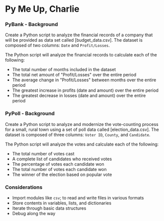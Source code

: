 # Py Me Up, Charlie


### PyBank - Background

Create a Python script to analyze the financial records of a company that will be provided as data set called [budget_data.csv]. The dataset is composed of two columns: `Date` and `Profit/Losses`.

The Python script will analyze the financial records to calculate each of the following:
  * The total number of months included in the dataset
  * The total net amount of "Profit/Losses" over the entire period
  * The average change in "Profit/Losses" between months over the entire period
  * The greatest increase in profits (date and amount) over the entire period
  * The greatest decrease in losses (date and amount) over the entire period


### PyPoll - Background

Create a Python script to analyze and modernize the vote-counting process for a small, rural town using a set of poll data called [election_data.csv]. The dataset is composed of three columns: `Voter ID`, `County`, and `Candidate`.

The Python script will analyze the votes and calculate each of the following:
  * The total number of votes cast
  * A complete list of candidates who received votes
  * The percentage of votes each candidate won
  * The total number of votes each candidate won
  * The winner of the election based on popular vote


### Considerations

  * Import modules like `csv`; to read and write files in various formats
  * Store contents in variables, lists, and dictionaries
  * Iterate through basic data structures
  * Debug along the way